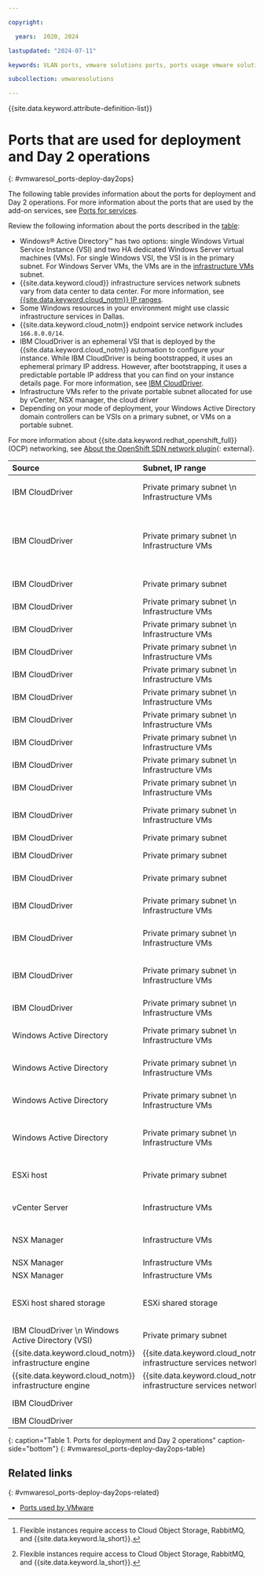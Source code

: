 ```yaml
---

copyright:

  years:  2020, 2024

lastupdated: "2024-07-11"

keywords: VLAN ports, vmware solutions ports, ports usage vmware solutions

subcollection: vmwaresolutions

---
```


{{site.data.keyword.attribute-definition-list}}

# Ports that are used for deployment and Day 2 operations
{: #vmwaresol_ports-deploy-day2ops}

The following table provides information about the ports for deployment and Day 2 operations. For more information about the ports that are used by the add-on services, see [Ports for services](/docs/vmwaresolutions?topic=vmwaresolutions-vmwaresol_ports-services).

Review the following information about the ports described in the [table](#vmwaresol_ports-deploy-day2ops-table):

* Windows® Active Directory™ has two options: single Windows Virtual Service Instance (VSI) and two HA dedicated Windows Server virtual machines (VMs). For single Windows VSI, the VSI is in the primary subnet. For Windows Server VMs, the VMs are in the [infrastructure VMs](/docs/vmwaresolutions?topic=vmwaresolutions-vmwaresol_ports-vlans-subnets) subnet.
* {{site.data.keyword.cloud}} infrastructure services network subnets vary from data center to data center. For more information, see [{{site.data.keyword.cloud_notm}} IP ranges](/docs/cloud-infrastructure?topic=cloud-infrastructure-ibm-cloud-ip-ranges).
* Some Windows resources in your environment might use classic infrastructure services in Dallas.
* {{site.data.keyword.cloud_notm}} endpoint service network includes `166.8.0.0/14`.
* IBM CloudDriver is an ephemeral VSI that is deployed by the {{site.data.keyword.cloud_notm}} automation to configure your instance. While IBM CloudDriver is being bootstrapped, it uses an ephemeral primary IP address. However, after bootstrapping, it uses a predictable portable IP address that you can find on your instance details page. For more information, see [IBM CloudDriver](/docs/vmwaresolutions?topic=vmwaresolutions-design_infrastructuremgmt#design_infrastructuremgmt-cloud-driver).
* Infrastructure VMs refer to the private portable subnet allocated for use by vCenter, NSX manager, the cloud driver
* Depending on your mode of deployment, your Windows Active Directory domain controllers can be VSIs on a primary subnet, or VMs on a portable subnet.

For more information about {{site.data.keyword.redhat_openshift_full}} (OCP) networking, see [About the OpenShift SDN network plugin](https://docs.openshift.com/container-platform/4.14/networking/openshift_sdn/about-openshift-sdn.html){: external}.



| Source | Subnet, IP range | Target | Subnet, IP range | Port | Protocol | Purpose | Service |
|:------ |:---------------- |:------ |:---------------- |:---- |:-------- |:------- |:------- |
| IBM CloudDriver | Private primary subnet \n Infrastructure VMs | {{site.data.keyword.cloud_notm}} Service - Cloud Object Storage \n `10.1.129.0/24`[^vssreqa] | {{site.data.keyword.cloud_notm}} infrastructure services network | 443 | TCP | Use {{site.data.keyword.cloud_notm}} Object Storage service | HTTPS |
| IBM CloudDriver | Private primary subnet \n Infrastructure VMs | {{site.data.keyword.cloud_notm}} Service - RabbitMQ `166.9.59.6` \n `166.9.90.7` \n `166.9.58.162` \n {{site.data.keyword.cloud_notm}} Service - {{site.data.keyword.la_short}}[^vssreqb] | {{site.data.keyword.cloud_notm}} endpoint service network | 443, 30560 | TCP | Use {{site.data.keyword.cloud_notm}} RabbitMQ and {{site.data.keyword.la_short}} services | |
| IBM CloudDriver | Private primary subnet | vCenter Server | Infrastructure VMs | | ICMP | Install and configure vCenter Server | |
| IBM CloudDriver | Private primary subnet \n Infrastructure VMs | vCenter Server | Infrastructure VMs | 22 | TCP | Set up and configure vCenter Server | SSH |
| IBM CloudDriver | Private primary subnet \n Infrastructure VMs | vCenter Server | Infrastructure VMs | 443 | TCP | Install and configure vCenter Server and cluster | SSH |
| IBM CloudDriver | Private primary subnet \n Infrastructure VMs | vCenter Server | Infrastructure VMs | 9443 | TCP | Install and configure vCenter Server and cluster | |
| IBM CloudDriver | Private primary subnet \n Infrastructure VMs | vCenter Server | Infrastructure VMs | 5489 | TCP | Install and configure vCenter Server and cluster | |
| IBM CloudDriver | Private primary subnet \n Infrastructure VMs | ESXi™ host | Private primary subnet | 22 | TCP | Set up, configure, and apply patches to ESXi host | SSH |
| IBM CloudDriver | Private primary subnet \n Infrastructure VMs | ESXi vMotion | vMotion traffic | | ICMP | Set up ESXi network | |
| IBM CloudDriver | Private primary subnet \n Infrastructure VMs | ESXi vSAN™ | vSAN traffic | | ICMP | Set up ESXi network | |
| IBM CloudDriver | Private primary subnet \n Infrastructure VMs | ESXi shared storage | Shared storage traffic | | ICMP | Set up ESXi network | |
| IBM CloudDriver | Private primary subnet \n Infrastructure VMs | Customer edge private | Customer edge gateway private | | ICMP | Set up NSX edge network | |
| IBM CloudDriver | Private primary subnet \n Infrastructure VMs | Windows Active Directory | Private primary subnet (for Windows VSI)/ \n Infrastructure VMs (for Windows VMs) | 5986 | TCP | Set up and configure Windows Active Directory and DNS | |
| IBM CloudDriver | Private primary subnet | NSX Manager | Infrastructure VMs | | ICMP | Install and set up NSX Manager | |
| IBM CloudDriver | Private primary subnet | NSX Manager | Infrastructure VMs | 443 | TCP | Set up and configure NSX Manager | HTTPS |
| IBM CloudDriver | Private primary subnet | NSX Manager | Infrastructure VMs | 80 | TCP | Set up and configure NSX Manager | HTTP |
| IBM CloudDriver | Private primary subnet \n Infrastructure VMs | {{site.data.keyword.cloud_notm}} infrastructure provisioning API \n `10.0.80.0/25` | {{site.data.keyword.cloud_notm}} infrastructure services network | 443 | TCP | Order and provision {{site.data.keyword.cloud_notm}} infrastructure resources | HTTPS |
| IBM CloudDriver | Private primary subnet \n Infrastructure VMs | {{site.data.keyword.cloud_notm}} infrastructure DNS service \n `10.0.80.11` \n `10.0.80.12` | {{site.data.keyword.cloud_notm}} infrastructure services network | 53 | UDP | Use {{site.data.keyword.cloud_notm}} infrastructure DNS service | |
| IBM CloudDriver | Private primary subnet \n Infrastructure VMs | {{site.data.keyword.cloud_notm}} infrastructure NTP service. | {{site.data.keyword.cloud_notm}} infrastructure services network. For more information, see [NTP overview](/docs/cloud-infrastructure?topic=cloud-infrastructure-ntp-service-overview). | 123 | UDP | Use {{site.data.keyword.cloud_notm}} infrastructure NTP service | |
| IBM CloudDriver | Private primary subnet \n Infrastructure VMs | {{site.data.keyword.cloud_notm}} infrastructure endurance storage | {{site.data.keyword.cloud_notm}} infrastructure services network | Any | ICMP and TCP | Set up endurance storage for ESXi host | |
| Windows Active Directory | Private primary subnet \n Infrastructure VMs | {{site.data.keyword.cloud_notm}} infrastructure DNS service \n `10.0.80.11` \n `10.0.80.12` | {{site.data.keyword.cloud_notm}} infrastructure services network | 53 | UDP | Use {{site.data.keyword.cloud_notm}} infrastructure DNS service | |
| Windows Active Directory | Private primary subnet \n Infrastructure VMs | {{site.data.keyword.cloud_notm}} infrastructure NTP service | {{site.data.keyword.cloud_notm}} infrastructure services network | 123 | UDP | Use {{site.data.keyword.cloud_notm}} infrastructure NTP service | |
| Windows Active Directory | Private primary subnet \n Infrastructure VMs | {{site.data.keyword.cloud_notm}} infrastructure WSUS service | {{site.data.keyword.cloud_notm}} infrastructure services network | 80 | TCP | Use {{site.data.keyword.cloud_notm}} infrastructure WSUS service | HTTP |
| Windows Active Directory | Private primary subnet \n Infrastructure VMs | {{site.data.keyword.cloud_notm}} infrastructure Windows KMS service | {{site.data.keyword.cloud_notm}} infrastructure services network | 1688 | TCP | Use {{site.data.keyword.cloud_notm}} infrastructure Windows KMS service | |
| ESXi host | Private primary subnet | {{site.data.keyword.cloud_notm}} infrastructure NTP service | {{site.data.keyword.cloud_notm}} infrastructure services network | 123 | UDP | Use {{site.data.keyword.cloud_notm}} infrastructure NTP service | |
| vCenter Server | Infrastructure VMs | {{site.data.keyword.cloud_notm}} infrastructure NTP service | {{site.data.keyword.cloud_notm}} infrastructure services network | 123 | UDP | Use {{site.data.keyword.cloud_notm}} infrastructure NTP service | |
| NSX Manager | Infrastructure VMs | {{site.data.keyword.cloud_notm}} infrastructure NTP service | {{site.data.keyword.cloud_notm}} infrastructure services network | 123 | UDP | Use {{site.data.keyword.cloud_notm}} infrastructure NTP service | |
| NSX Manager | Infrastructure VMs | TEP subnet | TEP traffic | 443 |  |  |  |
| NSX Manager | Infrastructure VMs | Customer edge subnet | Customer edge private traffic | 443 |  |  |  |
| ESXi host shared storage | ESXi shared storage | {{site.data.keyword.cloud_notm}} infrastructure endurance storage | {{site.data.keyword.cloud_notm}} infrastructure services network | 111, 635, and 2049 | TCP and UDP | Use {{site.data.keyword.cloud_notm}} infrastructure endurance storage | |
| IBM CloudDriver \n Windows Active Directory (VSI) | Private primary subnet | {{site.data.keyword.cloud_notm}} infrastructure engine | {{site.data.keyword.cloud_notm}} infrastructure services network | 80 | TCP | Provision IBM CloudDriver and Windows Active Directory (VSI) | |
| {{site.data.keyword.cloud_notm}} infrastructure engine | {{site.data.keyword.cloud_notm}} infrastructure services network | IBM CloudDriver \n Windows Active Directory (VSI) | Private primary subnet | Any | TCP and UDP | Provision IBM CloudDriver and Windows Active Directory (VSI) |
| {{site.data.keyword.cloud_notm}} infrastructure engine | {{site.data.keyword.cloud_notm}} infrastructure services network | ESXi host management0 | Private primary subnet | 623 | TCP and UDP | {{site.data.keyword.cloud_notm}} infrastructure IPMI |   |
| IBM CloudDriver |   | {{site.data.keyword.cloud_notm}} Service \n `10.221.68.39` |   | 514 | TCP |   |   |
| IBM CloudDriver |   | Internet |   |   |   |   | HTTPS |
{: caption="Table 1. Ports for deployment and Day 2 operations" caption-side="bottom"}
{: #vmwaresol_ports-deploy-day2ops-table}

[^vssreqa]: Flexible instances require access to Cloud Object Storage, RabbitMQ, and {{site.data.keyword.la_short}}.
[^vssreqb]: Flexible instances require access to Cloud Object Storage, RabbitMQ, and {{site.data.keyword.la_short}}.

## Related links
{: #vmwaresol_ports-deploy-day2ops-related}

* [Ports used by VMware](/docs/vmwaresolutions?topic=vmwaresolutions-vmwaresol_ports-vmwareuses)
